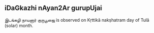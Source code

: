 ## iDaGkazhi nAyan2Ar gurupUjai

இடங்கழி நாயனார் குருபூஜை is observed on Kṛttikā nakṣhatram day of Tulā (solar) month.



